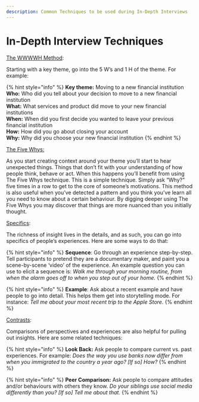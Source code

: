 ```yaml
---
description: Common Techniques to be used during In-Depth Interviews
---
```


# In-Depth Interview Techniques

[The WWWWH Method](http://wikid.io.tudelft.nl/WikID/index.php/WWWWH):

Starting with a key theme, go into the 5 W’s and 1 H of the theme. For example:

{% hint style="info" %}
**Key theme:** Moving to a new financial institution  
**Who:** Who did you tell about your decision to move to a new financial institution  
**What:** What services and product did move to your new financial institutions  
**When:** When did you first decide you wanted to leave your previous financial institution  
**How:** How did you go about closing your account  
**Why:** Why did you choose your new financial institution
{% endhint %}



[The Five Whys:](http://www.designkit.org/methods/66)

As you start creating context around your theme you’ll start to hear unexpected things. Things that don’t fit with your understanding of how people think, behave or act. When this happens you’ll benefit from using The Five Whys technique. This is a simple technique. Simply ask “Why?” five times in a row to get to the core of someone’s motivations. This method is also useful when you’ve detected a pattern and you think you’ve learn all you need to know about a certain behaviour. By digging deeper using The Five Whys you may discover that things are more nuanced than you initially thought.  


[Specifics](https://aycl.uie.com/virtual_seminars/deep_dive_interviewing_secrets):

The richness of insight lives in the details, and as such, you can go into specifics of people’s experiences. Here are some ways to do that:

{% hint style="info" %}
**Sequence**: Go through an experience step-by-step. Tell participants to pretend they are a documentary maker, and paint you a scene-by-scene ‘video’ of the experience. An example question you can use to elicit a sequence is: _Walk me through your morning routine, from when the alarm goes off to when you step out of your home._
{% endhint %}

{% hint style="info" %}
**Example**: Ask about a recent example and have people to go into detail. This helps them get into storytelling mode. For instance: _Tell me about your most recent trip to the Apple Store._
{% endhint %}



[Contrasts](https://aycl.uie.com/virtual_seminars/deep_dive_interviewing_secrets):

Comparisons of perspectives and experiences are also helpful for pulling out insights. Here are some related techniques:

{% hint style="info" %}
**Look Back:** Ask people to compare current vs. past experiences. For example: _Does the way you use banks now differ from when you immigrated to the country a year ago? \[If so\] How?_
{% endhint %}

{% hint style="info" %}
**Peer Comparison:** Ask people to compare attitudes and/or behaviours with others they know. _Do your siblings use social media differently than you? \[If so\] Tell me about that._
{% endhint %}



